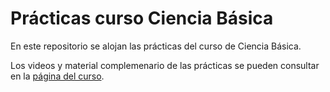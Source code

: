 # Prácticas curso Ciencia Básica

En este repositorio se alojan las prácticas del curso de Ciencia Básica.

Los videos y material complemenario de las prácticas se pueden consultar en la [página del curso](https://curso-ciencia-basica-f-ciencias-unam.github.io/ciencia-basica/).
